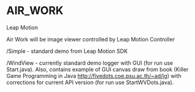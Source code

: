 AIR_WORK
========

Leap  Motion

Air Work will be image viewer controlled by Leap Motion Controller

/Simple - standard demo from Leap Motion SDK

/WindView - currently standard demo logger with GUI (for run use Start.java). Also, contains example of GUI canvas draw from book
           (Killer Game Programming in Java http://fivedots.coe.psu.ac.th/~ad/jg) with corrections for current API version (for run use StartWVDots.java).

